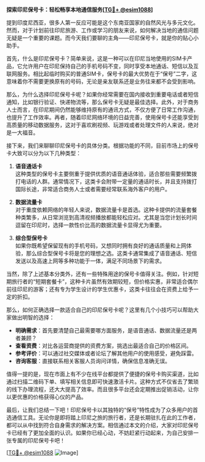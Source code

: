 **探索印尼保号卡：轻松畅享本地通信服务[[TG💪+ @esim1088](https://t.me/s/esim1088)]**

提到印度尼西亚，很多人第一反应可能是这个东南亚国家的自然风光与多元文化。然而，对于计划前往印尼旅游、工作或学习的朋友来说，如何解决当地的通信问题无疑是一个重要的课题。而今天我们要聊的主角——印尼保号卡，就是你的贴心小助手。

首先，什么是印尼保号卡？简单来说，这是一种可以在印尼当地使用的SIM卡产品，它允许用户在印尼保持自己的手机号码不变，同时享受本地通话、短信以及互联网服务。相比起临时购买的普通SIM卡，保号卡的最大优势在于“保号”二字，这意味着你不需要更换原有的号码，无论是亲友联系还是业务往来都不会受到影响。

那么，为什么选择印尼保号卡呢？如果你经常需要在国内接收到重要电话或者短信通知，比如银行验证、快递物流等，那么保号卡无疑是最佳选择。此外，对于商务人士而言，在印尼期间仍然能够维持原有的通讯方式，不仅方便了日常工作沟通，也提升了工作效率。再者，随着印尼网络环境的日益完善，使用保号卡还能享受到高质量的移动数据服务，这对于喜欢刷视频、玩游戏或者处理文件的人来说，绝对是一大福音。

接下来，我们来聊聊印尼保号卡的具体分类。根据功能的不同，目前市场上的保号卡大致可以分为以下几种类型：

1. **语音通话卡**  
   这种类型的保号卡主要侧重于提供优质的语音通话体验，适合那些需要频繁拨打电话的人群。通常情况下，这类卡会附带一定量的通话时长，并且支持拨打国际长途，非常适合商务人士或者需要经常联系海外客户的用户。

2. **数据流量卡**  
   对于重度依赖网络的年轻人来说，数据流量卡是首选。这种卡提供的流量套餐种类繁多，从日常浏览到高清视频播放都能轻松应对。尤其是当您计划长时间逗留在印尼时，选择一款性价比高的数据流量卡显得尤为重要。

3. **综合型保号卡**  
   如果你既希望保留现有的手机号码，又想同时拥有良好的通话质量和上网体验，那么综合型保号卡将是您的理想之选。这类卡通常集成了语音通话、短信发送以及高速上网等多种功能于一体，满足不同场景下的需求。

当然，除了上述基本分类外，还有一些特殊用途的保号卡值得关注。例如，针对短期旅行者的“短期套餐卡”，这种卡片虽然有效期较短，但价格实惠，非常适合偶尔前往印尼的游客；还有专为学生设计的学生优惠卡，这类卡往往会在资费上给予一定的折扣。

那么，如何正确选择一款适合自己的印尼保号卡呢？这里有几个小技巧可以帮助大家做出明智的选择：
- **明确需求**：首先要清楚自己最需要哪方面服务，是语音通话、数据流量还是两者兼顾？
- **查看资费**：对比各运营商提供的资费方案，挑选出最适合自己的价格区间。
- **参考评价**：可以通过社交媒体或者论坛了解其他用户的使用感受，避免踩雷。
- **咨询客服**：直接联系相关客服人员询问详情，确保信息准确无误。

值得一提的是，现在市面上有不少在线平台都提供了便捷的保号卡购买渠道，比如通过扫描二维码下单、填写相关信息即可快速激活卡片。这种方式不仅省去了繁琐的线下办理流程，还大大提高了效率。而且很多平台还会定期推出促销活动，让你以更优惠的价格获得心仪的产品。

最后，让我们总结一下吧！印尼保号卡以其独特的“保号”特性成为了众多用户的首选通信工具。无论你是即将踏上印尼之旅的旅行者，还是长期驻扎在此的工作者，都可以从中找到符合自身需求的解决方案。相信通过本文的介绍，大家对印尼保号卡已经有了更加全面的认识。如果你已经心动，不妨赶紧行动起来，为自己安排一张专属的印尼保号卡吧！

[[TG💪+ @esim1088](https://t.me/s/esim1088) ![Image](https://i.postimg.cc/4NQfJmqS/Snipaste-2025-05-13-00-14-12.png)]